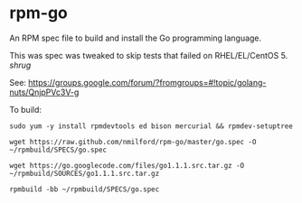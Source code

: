 rpm-go
======

An RPM spec file to build and install the Go programming language.

This was spec was tweaked to skip tests that failed on RHEL/EL/CentOS 5. *shrug*

See: https://groups.google.com/forum/?fromgroups=#!topic/golang-nuts/QnjpPVc3V-g

To build:
 
`sudo yum -y install rpmdevtools ed bison mercurial && rpmdev-setuptree`
 
`wget https://raw.github.com/nmilford/rpm-go/master/go.spec -O ~/rpmbuild/SPECS/go.spec`

`wget https://go.googlecode.com/files/go1.1.1.src.tar.gz -O ~/rpmbuild/SOURCES/go1.1.1.src.tar.gz`
 
`rpmbuild -bb ~/rpmbuild/SPECS/go.spec`